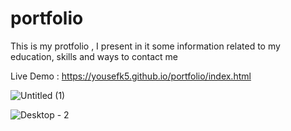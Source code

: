 # portfolio

This is my protfolio , I present in it some information related to my education, skills and ways to contact me

Live Demo : https://yousefk5.github.io/portfolio/index.html

![Untitled (1)](https://user-images.githubusercontent.com/83317552/182693775-fc63acc4-a7d4-46f1-8e40-3133dd778e9f.png)

![Desktop - 2](https://user-images.githubusercontent.com/83317552/182693810-d0b3f68a-e500-46b2-96e2-a3bd125d5e33.png)
